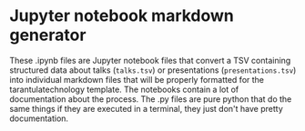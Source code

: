 # Jupyter notebook markdown generator

These .ipynb files are Jupyter notebook files that convert a TSV containing structured data about talks (`talks.tsv`) or presentations (`presentations.tsv`) into individual markdown files that will be properly formatted for the tarantulatechnology template. The notebooks contain a lot of documentation about the process. The .py files are pure python that do the same things if they are executed in a terminal, they just don't have pretty documentation.




